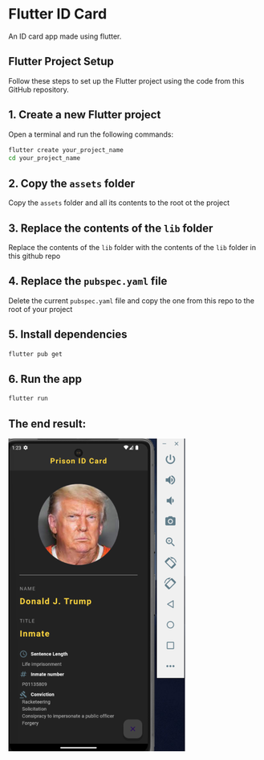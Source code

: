 # Flutter ID Card
An ID card app made using flutter.

## Flutter Project Setup

Follow these steps to set up the Flutter project using the code from this GitHub repository.

## 1. Create a new Flutter project

Open a terminal and run the following commands:

```bash
flutter create your_project_name
cd your_project_name
```

## 2. Copy the `assets` folder
Copy the `assets` folder and all its contents to the root ot the project

## 3. Replace the contents of the `lib` folder
Replace the contents of the `lib` folder with the contents of the `lib` folder in this github repo

## 4. Replace the `pubspec.yaml` file
Delete the current `pubspec.yaml` file and copy the one from this repo to the root of your project

## 5. Install dependencies

```bash
flutter pub get
```

## 6. Run the app

```bash
flutter run
```

## The end result:
![Output Image](output.webp)
